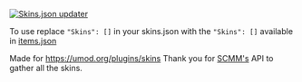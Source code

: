[![Skins.json updater](https://github.com/yesBad/rust-skins-updater/actions/workflows/action.yml/badge.svg)](https://github.com/yesBad/rust-skins-updater/actions/workflows/action.yml)

To use replace `"Skins": []` in your skins.json with the `"Skins": []` available in [items.json](/items.json)

Made for https://umod.org/plugins/skins
Thank you for [SCMM's](https://rust.scmm.app/) API to gather all the skins.
